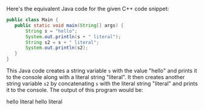 Here's the equivalent Java code for the given C++ code snippet:
```java
public class Main {
   public static void main(String[] args) {
       String s = "hello";
       System.out.println(s + " literal");
       String s2 = s + " literal";
       System.out.println(s2);
   }
}
```
This Java code creates a string variable `s` with the value "hello" and prints it to the console along with a literal string "literal". It then creates another string variable `s2` by concatenating `s` with the literal string "literal" and prints it to the console. The output of this program would be:

hello literal
hello literal

